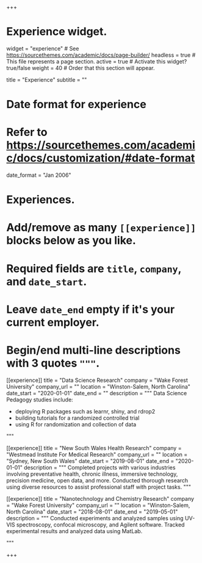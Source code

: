 +++
# Experience widget.
widget = "experience"  # See https://sourcethemes.com/academic/docs/page-builder/
headless = true  # This file represents a page section.
active = true  # Activate this widget? true/false
weight = 40  # Order that this section will appear.

title = "Experience"
subtitle = ""

# Date format for experience
#   Refer to https://sourcethemes.com/academic/docs/customization/#date-format
date_format = "Jan 2006"

# Experiences.
#   Add/remove as many `[[experience]]` blocks below as you like.
#   Required fields are `title`, `company`, and `date_start`.
#   Leave `date_end` empty if it's your current employer.
#   Begin/end multi-line descriptions with 3 quotes `"""`.
[[experience]]
  title = "Data Science Research"
  company = "Wake Forest University"
  company_url = ""
  location = "Winston-Salem, North Carolina"
  date_start = "2020-01-01"
  date_end = ""
  description = """
  Data Science Pedagogy studies include:
  
  * deploying R packages such as learnr, shiny, and rdrop2
  * building tutorials for a randomized controlled trial
  * using R for randomization and collection of data
  
  """

[[experience]]
  title = "New South Wales Health Research"
  company = "Westmead Institute For Medical Research"
  company_url = ""
  location = "Sydney, New South Wales"
  date_start = "2019-08-01"
  date_end = "2020-01-01"
  description = """
  Completed projects with various industries involving preventative health, chronic illness, immersive technology, precision medicine, open data, and more.
  Conducted thorough research using diverse resources to assist professional staff with project tasks. 
  """
  
[[experience]]
  title = "Nanotechnology and Chemistry Research"
  company = "Wake Forest University"
  company_url = ""
  location = "Winston-Salem, North Carolina"
  date_start = "2018-08-01"
  date_end = "2019-05-01"
  description = """
  Conducted experiments and analyzed samples using UV-VIS spectroscopy, confocal microscopy, and Agilent software. Tracked experimental results and analyzed data using MatLab.
  
  """

+++

